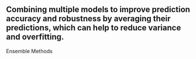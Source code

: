 Combining multiple models to improve prediction accuracy and robustness by averaging their predictions, which can help to reduce variance and overfitting.
---
Ensemble Methods
